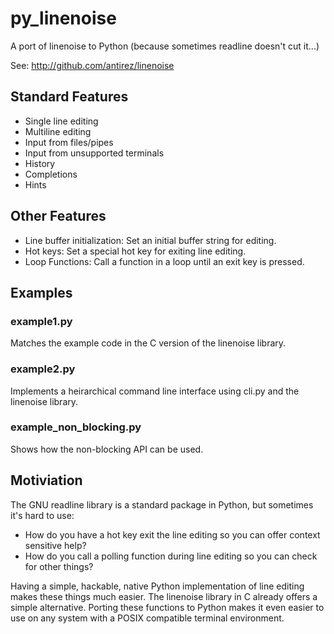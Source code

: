 # py_linenoise

A port of linenoise to Python (because sometimes readline doesn't cut it...)

See: http://github.com/antirez/linenoise

## Standard Features
 * Single line editing
 * Multiline editing
 * Input from files/pipes
 * Input from unsupported terminals
 * History
 * Completions
 * Hints

## Other Features
 * Line buffer initialization: Set an initial buffer string for editing.
 * Hot keys: Set a special hot key for exiting line editing.
 * Loop Functions: Call a function in a loop until an exit key is pressed.

## Examples

### example1.py

Matches the example code in the C version of the linenoise library.

### example2.py

Implements a heirarchical command line interface using cli.py and the linenoise library.

### example_non_blocking.py

Shows how the non-blocking API can be used.

## Motiviation

The GNU readline library is a standard package in Python, but sometimes it's hard to use:

 * How do you have a hot key exit the line editing so you can offer context sensitive help?
 * How do you call a polling function during line editing so you can check for other things?

Having a simple, hackable, native Python implementation of line editing makes these things much easier.
The linenoise library in C already offers a simple alternative.
Porting these functions to Python makes it even easier to use on any system with a POSIX compatible terminal environment.
